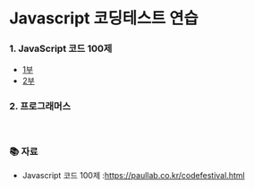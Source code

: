# Javascript 코딩테스트 연습

### 1. JavaScript 코드 100제 
- [1부](JS100제/Code100_01.js)
- [2부](JS100제/Code100_2.js)


### 2. 프로그래머스 

<br>

### 📚 자료
- Javascript 코드 100제 :https://paullab.co.kr/codefestival.html
